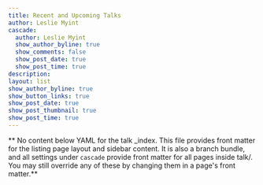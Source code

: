```yaml
---
title: Recent and Upcoming Talks
author: Leslie Myint
cascade:
  author: Leslie Myint
  show_author_byline: true
  show_comments: false
  show_post_date: true
  show_post_time: true
description: 
layout: list
show_author_byline: true
show_button_links: true
show_post_date: true
show_post_thumbnail: true
show_post_time: true
---
```


** No content below YAML for the talk _index. This file provides front matter for the listing page layout and sidebar content. It is also a branch bundle, and all settings under `cascade` provide front matter for all pages inside talk/. You may still override any of these by changing them in a page's front matter.**
